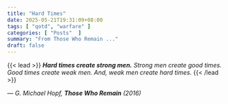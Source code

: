 ```yaml
---
title: "Hard Times"
date: 2025-05-21T19:31:09+08:00
tags: [ "qotd", "warfare" ]
categories: [ "Posts"  ]
summary: "From Those Who Remain ..."
draft: false
---
```

{{< lead >}}
***Hard times create strong men.*** *Strong men create good times. Good times create weak men. And, weak men create hard times.*
{{< /lead >}}

*― G. Michael Hopf,* ***Those Who Remain*** *(2016)*


